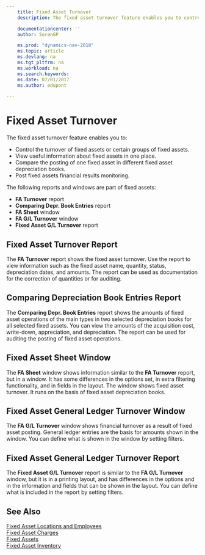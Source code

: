 ```yaml
---
    title: Fixed Asset Turnover
    description: The fixed asset turnover feature enables you to control the turnover of fixed assets or certain groups of fixed assets, view useful information about fixed assets in one place, and more.

    documentationcenter: ''
    author: SorenGP

    ms.prod: "dynamics-nav-2018"
    ms.topic: article
    ms.devlang: na
    ms.tgt_pltfrm: na
    ms.workload: na
    ms.search.keywords:
    ms.date: 07/01/2017
    ms.author: edupont

---
```

# Fixed Asset Turnover
The fixed asset turnover feature enables you to:  

- Control the turnover of fixed assets or certain groups of fixed assets.  
- View useful information about fixed assets in one place.  
- Compare the posting of one fixed asset in different fixed asset depreciation books.  
- Post fixed assets financial results monitoring.  

The following reports and windows are part of fixed assets:  

- **FA Turnover** report  
- **Comparing Depr. Book Entries** report  
- **FA Sheet** window  
- **FA G/L Turnover** window  
- **Fixed Asset G/L Turnover** report  

## Fixed Asset Turnover Report  
The **FA Turnover** report shows the fixed asset turnover. Use the report to view information such as the fixed asset name, quantity, status, depreciation dates, and amounts. The report can be used as documentation for the correction of quantities or for auditing.  

## Comparing Depreciation Book Entries Report  
The **Comparing Depr. Book Entries** report shows the amounts of fixed asset operations of the main types in two selected depreciation books for all selected fixed assets. You can view the amounts of the acquisition cost, write-down, appreciation, and depreciation. The report can be used for auditing the posting of fixed asset operations.  

## Fixed Asset Sheet Window  
The **FA Sheet** window shows information similar to the **FA Turnover** report, but in a window. It has some differences in the options set, in extra filtering functionality, and in fields in the layout. The window shows fixed asset turnover. It runs on the basis of fixed asset depreciation books.  

## Fixed Asset General Ledger Turnover Window  
The **FA G/L Turnover** window shows financial turnover as a result of fixed asset posting. General ledger entries are the basis for amounts shown in the window. You can define what is shown in the window by setting filters.  

## Fixed Asset General Ledger Turnover Report  
The **Fixed Asset G/L Turnover** report is similar to the **FA G/L Turnover** window, but it is in a printing layout, and has differences in the options and in the information and fields that can be shown in the layout. You can define what is included in the report by setting filters.  

## See Also  
[Fixed Asset Locations and Employees](fixed-asset-locations-and-employees.md)   
[Fixed Asset Charges](fixed-asset-charges.md)   
[Fixed Assets](fixed-assets.md)   
[Fixed Asset Inventory](fixed-asset-inventory.md)
